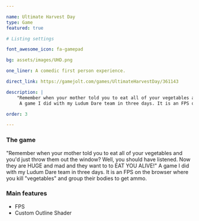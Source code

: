```yaml
---

name: Ultimate Harvest Day
type: Game
featured: true

# Listing settings

font_awesome_icon: fa-gamepad

bg: assets/images/UHD.png

one_liner: A comedic first person experience.

direct_link: https://gamejolt.com/games/UltimateHarvestDay/361143

description: |
    "Remember when your mother told you to eat all of your vegetables and you'd just throw them out the window? Well, you should have listened. Now they are HUGE and mad and they want to to EAT YOU ALIVE!"
     A game I did with my Ludum Dare team in three days. It is an FPS on the browser where you kill "vegetables" and group their bodies to get ammo.

order: 3

---
```


### The game

"Remember when your mother told you to eat all of your vegetables and you'd just throw them out the window? Well, you should have listened. Now they are HUGE and mad and they want to to EAT YOU ALIVE!"
     A game I did with my Ludum Dare team in three days. It is an FPS on the browser where you kill "vegetables" and group their bodies to get ammo.

### Main features

* FPS
* Custom Outline Shader
